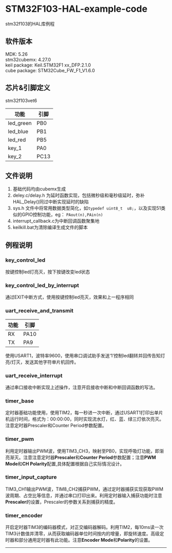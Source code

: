 # STM32F103-HAL-example-code
stm32f103的HAL库例程  

## 软件版本
MDK: 5.26  
stm32cubemx: 4.27.0  
keil package: Keil.STM32F1 xx_DFP.2.1.0  
cube package: STM32Cube_FW_F1_V1.6.0
## 芯片&引脚定义 
stm32f103vet6

|功能|引脚|
|---|---|
|led_green|PB0|
|led_blue|PB1|
|led_red |PB5|
|key_1|PA0|
|key_2|PC13|  
## 文件说明
1. 基础代码均由cubemx生成
2. deley.c/delay.h 为延时函数实现，包括微秒级和毫秒级延时，弥补HAL_Delay()同过中断实现延时的缺陷
3. sys.h 文件中将常用数据类型简化，如`typedef uint8_t  u8;`，以及实现51类似的GPIO控制功能，eg：	`PAout(n),PAin(n) `
4. interrupt_callback.c为中断回调函数聚集地
5. keilkill.bat为清除编译生成文件的脚本
## 例程说明
### key_control_led
按键控制led灯亮灭，按下按键改变led状态
### key_control_led_by_interrupt
通过EXIT中断方式，使用按键控制led亮灭，效果和上一程序相同
### uart_receive_and_transmit
|功能 |引脚 |
|---|----|
|RX|PA10|
|TX|PA9|

使用USART1，波特率9600，使用串口调试助手发送‘1’控制led翻转并回传告知灯亮/灯灭，发送其他字符单片机回传。
### uart_receive_interrupt
通过串口接收中断实现上述操作，注意开启接收中断和中断回调函数的写法。
### timer_base
定时器基础功能使用，使用TIM2，每一秒进一次中断，通过USART1打印出单片机运行时间，格式为：00:00:00，同时实现流水灯，红、蓝、绿三灯依次亮灭。注意定时器Prescaler和Counter Period参数配置。
### timer_pwm
利用定时器输出PWM波，使用TIM3_CH3，映射至PB0，实现呼吸灯功能，即渐亮渐灭。注意注意定时器**Prescaler**和**Counter Period**参数配置；注意**PWM Mode**和**CH Polarity**配置,具体配置根据自己实际情况设计。
### timer_input_capture
TIM3_CH1输出PWM波，TIM8_CH2捕获PWM，通过定时器捕获实现获取PWM波周期、占空比等信息，并通过串口打印出来。利用定时器输入捕获功能时注意**Prescaler**的设置，Prescaler的参数关系到捕获的精度。
### timer_encoder
开启定时器TIM3的编码器模式，对正交编码器解码。利用TIM2，每10ms读一次TIM3计数值并清零，从而获取编码器单位时间按内的增量，即旋转速度。高级定时器和部分通用定时器有此功能。注意**Encoder Mode**和**Polarity**的设置。
***